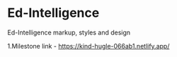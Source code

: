 # Ed-Intelligence
Ed-Intelligence markup, styles and design

1.Milestone link - https://kind-hugle-066ab1.netlify.app/
